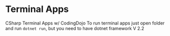 # Terminal Apps
CSharp Terminal Apps w/ CodingDojo
To run terminal apps just open folder and run ```dotnet run```, but you need to have dotnet framework V 2.2